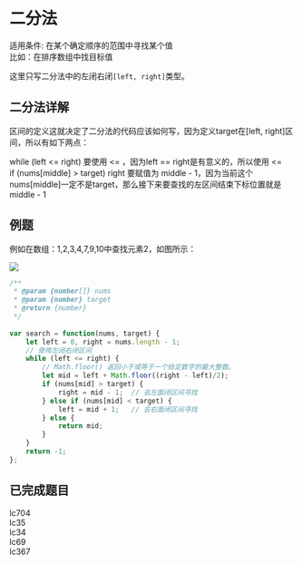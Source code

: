 # 二分法  
适用条件: 在某个确定顺序的范围中寻找某个值  
比如：在排序数组中找目标值  
  
这里只写二分法中的左闭右闭`[left, right]`类型。  
  
## 二分法详解  
  
区间的定义这就决定了二分法的代码应该如何写，因为定义target在[left, right]区间，所以有如下两点：  
  
while (left <= right) 要使用 <= ，因为left == right是有意义的，所以使用 <=  
if (nums[middle] > target) right 要赋值为 middle - 1，因为当前这个nums[middle]一定不是target，那么接下来要查找的左区间结束下标位置就是 middle - 1  
  
## 例题

例如在数组：1,2,3,4,7,9,10中查找元素2，如图所示：  

![](https://camo.githubusercontent.com/dbfc30d134666df6ff7fab7e2170677ca966ac3718779e61184dc2d26b79631c/68747470733a2f2f696d672d626c6f672e6373646e696d672e636e2f32303231303331313135333035353732332e6a7067)  
  
```js  
/**  
 * @param {number[]} nums  
 * @param {number} target  
 * @return {number}  
 */  
  
var search = function(nums, target) {  
    let left = 0, right = nums.length - 1;  
    // 使用左闭右闭区间  
    while (left <= right) {  
        // Math.floor() 返回小于或等于一个给定数字的最大整数。  
        let mid = left + Math.floor((right - left)/2);  
        if (nums[mid] > target) {  
            right = mid - 1;  // 去左面闭区间寻找  
        } else if (nums[mid] < target) {  
            left = mid + 1;   // 去右面闭区间寻找  
        } else {  
            return mid;  
        }  
    }  
    return -1;  
};  
```  
  
## 已完成题目  
lc704  
lc35  
lc34  
lc69  
lc367  
  
  